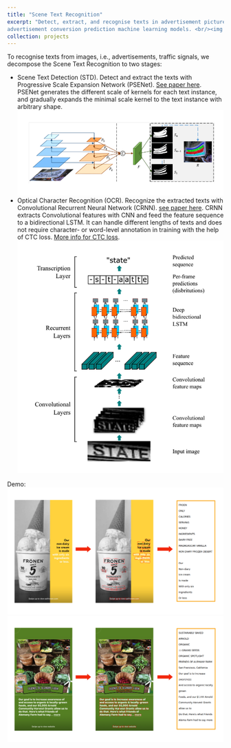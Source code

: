 ```yaml
---
title: "Scene Text Recognition"
excerpt: "Detect, extract, and recognise texts in advertisement pictures. The recognized text will be feed to
advertisement conversion prediction machine learning models. <br/><img src='/images/scene_word.png' width='500'>"
collection: projects
---
```


To recognise texts from images, i.e., advertisements, traffic signals, we decompose the Scene Text Recognition to two
stages:
* Scene Text Detection (STD). Detect and extract the texts with Progressive Scale Expansion Network (PSENet).
[See paper here](https://openaccess.thecvf.com/content_CVPR_2019/papers/Wang_Shape_Robust_Text_Detection_With_Progressive_Scale_Expansion_Network_CVPR_2019_paper.pdf).
PSENet generates the different scale of kernels for each text instance, and gradually expands the minimal scale kernel
to the text instance with arbitrary shape.
<br/><img src='/images/psenet.png' width='500'>
* Optical Character Recognition (OCR). Recognize the extracted texts with Convolutional Recurrent Neural Network (CRNN).
[see paper here](https://arxiv.org/abs/1507.05717). CRNN extracts Convolutional features with CNN and feed the feature 
sequence to a bidirectional LSTM. It can handle different lengths of texts and does not require character- or word-level
annotation in training with the help of CTC loss. [More info for CTC loss](https://www.cs.toronto.edu/~graves/icml_2006.pdf).
<br/><img src='/images/crnn.png' width='500'>

Demo:
<br/><img src='/images/scene_word.png' width='800'>
<br/><img src='/images/scene_word2.png' width='800'>

